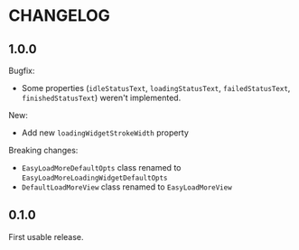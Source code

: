# CHANGELOG

## 1.0.0

Bugfix:
- Some properties (`idleStatusText`, `loadingStatusText`, `failedStatusText`, `finishedStatusText`) weren't implemented.

New:
- Add new `loadingWidgetStrokeWidth` property

Breaking changes:
- `EasyLoadMoreDefaultOpts` class renamed to `EasyLoadMoreLoadingWidgetDefaultOpts`
- `DefaultLoadMoreView` class renamed to `EasyLoadMoreView`

## 0.1.0

First usable release.
